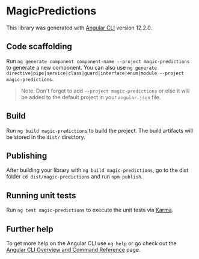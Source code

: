 # MagicPredictions

This library was generated with [Angular CLI](https://github.com/angular/angular-cli) version 12.2.0.

## Code scaffolding

Run `ng generate component component-name --project magic-predictions` to generate a new component. You can also use `ng generate directive|pipe|service|class|guard|interface|enum|module --project magic-predictions`.
> Note: Don't forget to add `--project magic-predictions` or else it will be added to the default project in your `angular.json` file. 

## Build

Run `ng build magic-predictions` to build the project. The build artifacts will be stored in the `dist/` directory.

## Publishing

After building your library with `ng build magic-predictions`, go to the dist folder `cd dist/magic-predictions` and run `npm publish`.

## Running unit tests

Run `ng test magic-predictions` to execute the unit tests via [Karma](https://karma-runner.github.io).

## Further help

To get more help on the Angular CLI use `ng help` or go check out the [Angular CLI Overview and Command Reference](https://angular.io/cli) page.
